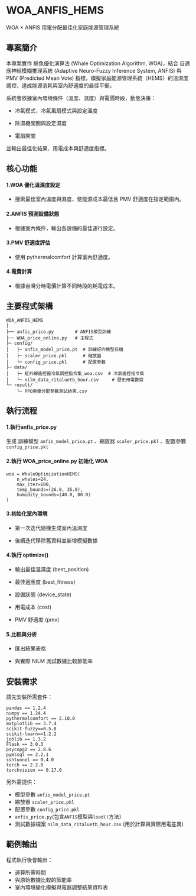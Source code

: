 # WOA_ANFIS_HEMS
WOA × ANFIS 用電分配最佳化家庭能源管理系統

## 專案簡介

本專案實作 鯨魚優化演算法 (Whale Optimization Algorithm, WOA)，結合 自適應神經模糊推理系統 (Adaptive Neuro-Fuzzy Inference System, ANFIS) 與 PMV (Predicted Mean Vote) 指標，模擬家庭能源管理系統（HEMS）的溫濕度調控，達成能源消耗與室內舒適度的最佳平衡。

系統會依據室內環境條件（溫度、濕度）與電價時段，動態決策：

 - 冷氣模式、冷氣風扇模式與設定溫度

 - 除濕機開關與設定濕度

 - 電扇開關

並輸出最佳化結果、用電成本與舒適度指標。

## 核心功能

#### 1.WOA 優化溫濕度設定

 - 搜索最佳室內溫度與濕度，使能源成本最低且 PMV 舒適度在指定範圍內。

#### 2.ANFIS 預測設備狀態

 - 根據室內條件，輸出各設備的最佳運行設定。

#### 3.PMV 舒適度評估

 - 使用 pythermalcomfort 計算室內舒適度。

#### 4.電費計算

 - 根據台灣分時電價計算不同時段的耗電成本。

## 主要程式架構

```
WOA_ANFIS_HEMS
│
├── anfis_price.py        # ANFIS模型訓練
├── WOA_price_online.py   # 主程式
├─ config/
│   ├─ anfis_model_price.pt  # 訓練好的模型存檔
│   ├─ scaler_price.pkl      # 縮放器
│   └─ config_price.pkl      # 配置參數
├─ data/
│   ├─ 紅外線遙控器冷氣調控指令集_woa.csv  # 冷氣遙控指令集
│   └─ nilm_data_ritaluetb_hour.csv     # 歷史用電數據
└─ result/
    └─ PPO用電分配參數測試結果.csv
```

## 執行流程

#### 1.執行anfis_price.py

生成 訓練模型 `anfis_model_price.pt` 、縮放器 `scaler_price.pkl` 、配置參數 `config_price.pkl`

#### 2.執行 WOA_price_online.py 初始化 WOA

```
woa = WhaleOptimizationHEMS(
    n_whales=24,
    max_iter=100,
    temp_bounds=(26.0, 35.0),
    humidity_bounds=(40.0, 80.0)
)
```

#### 3.初始化室內環境

 - 第一次迭代隨機生成室內溫濕度

 - 後續迭代移除舊資料並新增模擬數據

#### 4.執行 optimize()

 - 輸出最佳溫濕度 (best_position)
  
 - 最佳適應度 (best_fitness)
    
 - 設備狀態 (device_state)
    
 - 用電成本 (cost)
    
 - PMV 舒適度 (pmv)

#### 5.比較與分析

 - 匯出結果表格

 - 與實際 NILM 測試數據比較節能率

## 安裝需求

請先安裝所需套件：
```
pandas == 1.2.4
numpy == 1.24.4
pythermalcomfort == 2.10.0
matplotlib == 3.7.4
scikit-fuzzy==0.5.0
scikit-learn==1.2.2
joblib == 1.3.2
Flask == 3.0.3
psycopg2 == 2.8.6
pymssql == 2.2.1
sshtunnel == 0.4.0
torch == 2.2.0
torchvision == 0.17.0
```

另外需提供：
 
 - 模型參數 `anfis_model_price.pt`
 - 縮放器 `scaler_price.pkl`
 - 配置參數 `config_price.pkl`
 - `anfis_price.py`(包含`ANFIS`模型與`load()`方法）
 - 測試數據檔案 `nilm_data_ritaluetb_hour.csv` (用於計算與實際用電差異)

## 範例輸出

程式執行後會輸出：

 - 運算所需時間
 - 與原始數據比較的節能率
 - 室內環境變化模擬與電器調整結果資料表
